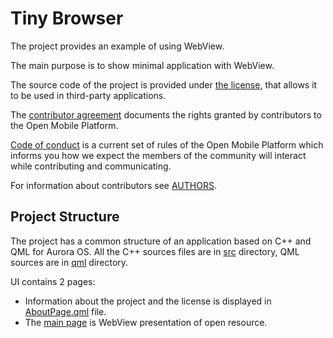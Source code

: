 # Tiny Browser

The project provides an example of using WebView.

The main purpose is to show minimal application with WebView.

The source code of the project is provided under [the license](LICENSE.BSD-3-CLAUSE.md),
that allows it to be used in third-party applications.

The [contributor agreement](CONTRIBUTING.md) documents the rights granted by contributors
to the Open Mobile Platform.

[Code of conduct](CODE_OF_CONDUCT.md) is a current set of rules of the Open Mobile
Platform which informs you how we expect the members of the community will interact
while contributing and communicating.

For information about contributors see [AUTHORS](AUTHORS.md).

## Project Structure

The project has a common structure of an application based on C++ and QML for Aurora OS.
All the C++ sources files are in [src](src) directory, QML sources are in [qml](qml) directory.

UI contains 2 pages:
- Information about the project and the license is displayed in [AboutPage.qml](qml/pages/AboutPage.qml) file.
- The [main page](qml/pages/MainPage.qml) is WebView presentation of open resource.
